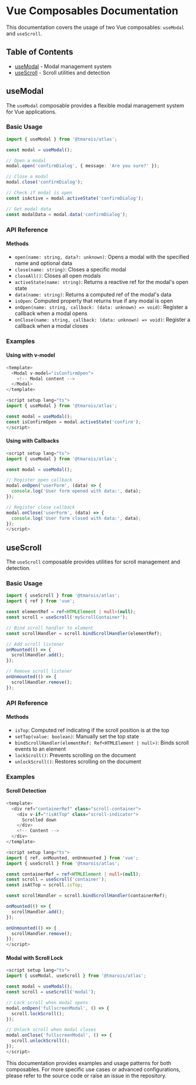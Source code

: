 # Vue Composables Documentation

This documentation covers the usage of two Vue composables: `useModal` and `useScroll`.

## Table of Contents

- [useModal](#usemodal) - Modal management system
- [useScroll](#usescroll) - Scroll utilities and detection

## useModal

The `useModal` composable provides a flexible modal management system for Vue applications.

### Basic Usage

```typescript
import { useModal } from '@tmarois/atlas';

const modal = useModal();

// Open a modal
modal.open('confirmDialog', { message: 'Are you sure?' });

// Close a modal
modal.close('confirmDialog');

// Check if modal is open
const isActive = modal.activeState('confirmDialog');

// Get modal data
const modalData = modal.data('confirmDialog');
```

### API Reference

#### Methods

- `open(name: string, data?: unknown)`: Opens a modal with the specified name and optional data
- `close(name: string)`: Closes a specific modal
- `closeAll()`: Closes all open modals
- `activeState(name: string)`: Returns a reactive ref for the modal's open state
- `data(name: string)`: Returns a computed ref of the modal's data
- `isOpen`: Computed property that returns true if any modal is open
- `onOpen(name: string, callback: (data: unknown) => void)`: Register a callback when a modal opens
- `onClose(name: string, callback: (data: unknown) => void)`: Register a callback when a modal closes

### Examples

#### Using with v-model

```typescript
<template>
  <Modal v-model="isConfirmOpen">
    <!-- Modal content -->
  </Modal>
</template>

<script setup lang="ts">
import { useModal } from '@tmarois/atlas';

const modal = useModal();
const isConfirmOpen = modal.activeState('confirm');
</script>
```

#### Using with Callbacks

```typescript
<script setup lang="ts">
import { useModal } from '@tmarois/atlas';

const modal = useModal();

// Register open callback
modal.onOpen('userForm', (data) => {
  console.log('User form opened with data:', data);
});

// Register close callback
modal.onClose('userForm', (data) => {
  console.log('User form closed with data:', data);
});
</script>
```

## useScroll

The `useScroll` composable provides utilities for scroll management and detection.

### Basic Usage

```typescript
import { useScroll } from '@tmarois/atlas';
import { ref } from 'vue';

const elementRef = ref<HTMLElement | null>(null);
const scroll = useScroll('myScrollContainer');

// Bind scroll handler to element
const scrollHandler = scroll.bindScrollHandler(elementRef);

// Add scroll listener
onMounted(() => {
  scrollHandler.add();
});

// Remove scroll listener
onUnmounted(() => {
  scrollHandler.remove();
});
```

### API Reference

#### Methods

- `isTop`: Computed ref indicating if the scroll position is at the top
- `setTop(value: boolean)`: Manually set the top state
- `bindScrollHandler(elementRef: Ref<HTMLElement | null>)`: Binds scroll events to an element
- `lockScroll()`: Prevents scrolling on the document
- `unlockScroll()`: Restores scrolling on the document

### Examples

#### Scroll Detection

```typescript
<template>
  <div ref="containerRef" class="scroll-container">
    <div v-if="!isAtTop" class="scroll-indicator">
      Scrolled down
    </div>
    <!-- Content -->
  </div>
</template>

<script setup lang="ts">
import { ref, onMounted, onUnmounted } from 'vue';
import { useScroll } from '@tmarois/atlas';

const containerRef = ref<HTMLElement | null>(null);
const scroll = useScroll('container');
const isAtTop = scroll.isTop;

const scrollHandler = scroll.bindScrollHandler(containerRef);

onMounted(() => {
  scrollHandler.add();
});

onUnmounted(() => {
  scrollHandler.remove();
});
</script>
```

#### Modal with Scroll Lock

```typescript
<script setup lang="ts">
import { useModal, useScroll } from '@tmarois/atlas';

const modal = useModal();
const scroll = useScroll('modal');

// Lock scroll when modal opens
modal.onOpen('fullscreenModal', () => {
  scroll.lockScroll();
});

// Unlock scroll when modal closes
modal.onClose('fullscreenModal', () => {
  scroll.unlockScroll();
});
</script>
```

This documentation provides examples and usage patterns for both composables. For more specific use cases or advanced configurations, please refer to the source code or raise an issue in the repository.
